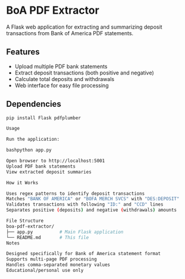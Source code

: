 # BoA PDF Extractor

A Flask web application for extracting and summarizing deposit transactions from Bank of America PDF statements.

## Features

- Upload multiple PDF bank statements
- Extract deposit transactions (both positive and negative)
- Calculate total deposits and withdrawals
- Web interface for easy file processing

## Dependencies

```bash
pip install Flask pdfplumber

Usage

Run the application:

bashpython app.py

Open browser to http://localhost:5001
Upload PDF bank statements
View extracted deposit summaries

How it Works

Uses regex patterns to identify deposit transactions
Matches "BANK OF AMERICA" or "BOFA MERCH SVCS" with "DES:DEPOSIT"
Validates transactions with following "ID:" and "CCD" lines
Separates positive (deposits) and negative (withdrawals) amounts

File Structure
boa-pdf-extractor/
├── app.py          # Main Flask application
└── README.md       # This file
Notes

Designed specifically for Bank of America statement format
Supports multi-page PDF processing
Handles comma-separated monetary values
Educational/personal use only